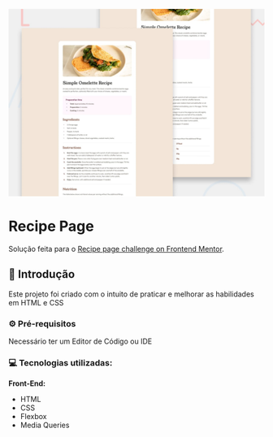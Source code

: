 ![image](https://github.com/gabrieldickman/recipe-page/blob/main/assets/images/preview.jpg)

# Recipe Page
Solução feita para o [Recipe page challenge on Frontend Mentor](https://www.frontendmentor.io/challenges/recipe-page-KiTsR8QQKm).

## 📌 Introdução
Este projeto foi criado com o intuito de praticar e melhorar as habilidades em HTML e CSS

### ⚙️ Pré-requisitos

Necessário ter um Editor de Código ou IDE

### 💻 Tecnologias utilizadas:

**Front-End:**

- HTML
- CSS
- Flexbox
- Media Queries
